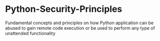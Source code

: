 # Python-Security-Principles
Fundamental concepts and principles on how Python application can be abused to gain remote code execution or be used to perform any type of unattended functionality
